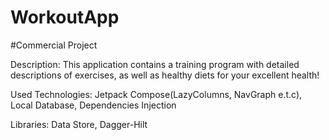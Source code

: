 # WorkoutApp

#Сommercial Project

Description: This application contains a training program with detailed descriptions of exercises, as well as healthy diets for your excellent health!

Used Technologies: Jetpack Compose(LazyColumns, NavGraph e.t.c), Local Database, Dependencies Injection

Libraries: Data Store, Dagger-Hilt
